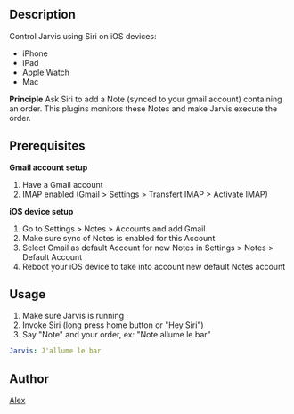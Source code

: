 ## Description
Control Jarvis using Siri on iOS devices:
* iPhone
* iPad
* Apple Watch
* Mac

**Principle**
Ask Siri to add a Note (synced to your gmail account) containing an order.
This plugins monitors these Notes and make Jarvis execute the order.

## Prerequisites
**Gmail account setup**
1) Have a Gmail account
2) IMAP enabled (Gmail > Settings > Transfert IMAP > Activate IMAP)

**iOS device setup**
1) Go to Settings > Notes > Accounts and add Gmail
2) Make sure sync of Notes is enabled for this Account
3) Select Gmail as default Account for new Notes in Settings > Notes > Default Account
4) Reboot your iOS device to take into account new default Notes account

## Usage
1) Make sure Jarvis is running
2) Invoke Siri (long press home button or "Hey Siri")
3) Say "Note" and your order, ex: "Note allume le bar"
```yml
Jarvis: J'allume le bar
```

## Author
[Alex](https://github.com/alexylem)
